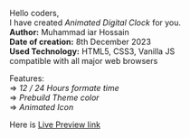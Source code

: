 Hello coders, <br>
I have created *Animated Digital Clock* for you.<br>
**Author:** Muhammad iar Hossain <br>
**Date of creation:** 8th December 2023 <br>
**Used Technology:** HTML5, CSS3, Vanilla JS <br>
compatible with all major web browsers <br> 

Features: <br>
=> *12 / 24 Hours formate time* <br>
=> *Prebuild Theme color* <br>
=> *Animated Icon* <br>

Here is <a href="https://md-iar-hossain.github.io/Animated_Digital_Clock/" target="_blank">Live Preview link</a> 


